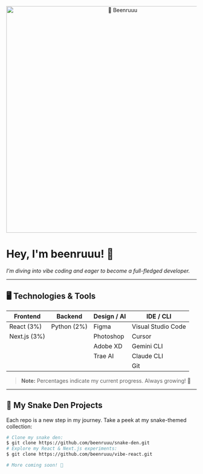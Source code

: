 <!--
  README by @beenruuu 🐍
  Minimalist | Aspiring Dev | Vibe Coding
-->

<p align="center">
  <img src="https://raw.githubusercontent.com/beenruuu/beenruuu/main/assets/snake-banner.png" alt="🐍 Beenruuu" width="600">
</p>

# Hey, I'm **beenruuu**! 🐍

_I’m diving into vibe coding and eager to become a full-fledged developer._

---

## 🖥️ Technologies & Tools

| Frontend         | Backend      | Design / AI          | IDE / CLI         |
| ---------------- | ------------ | -------------------- | ----------------- |
| React (3%)       | Python (2%)  | Figma                | Visual Studio Code |
| Next.js (3%)     |              | Photoshop            | Cursor            |
|                  |              | Adobe XD             | Gemini CLI        |
|                  |              | Trae AI              | Claude CLI        |
|                  |              |                      | Git               |

> **Note:** Percentages indicate my current progress. Always growing! 🚀

---

## 🔭 My Snake Den Projects

Each repo is a new step in my journey. Take a peek at my snake-themed collection:

```bash
# Clone my snake den:
$ git clone https://github.com/beenruuu/snake-den.git
# Explore my React & Next.js experiments:
$ git clone https://github.com/beenruuu/vibe-react.git

# More coming soon! 🐍
